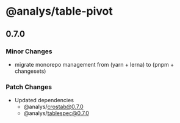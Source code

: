 # @analys/table-pivot

## 0.7.0

### Minor Changes

- migrate monorepo management from (yarn + lerna) to (pnpm + changesets)

### Patch Changes

- Updated dependencies
  - @analys/crostab@0.7.0
  - @analys/tablespec@0.7.0
